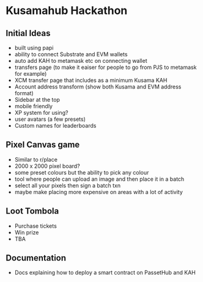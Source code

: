 # Kusamahub Hackathon

## Initial Ideas

- built using papi
- ability to connect Substrate and EVM wallets
- auto add KAH to metamask etc on connecting wallet
- transfers page (to make it eaiser for people to go from PJS to metamask for example)
- XCM transfer page that includes as a minimum Kusama <KSM> KAH
- Account address transform (show both Kusama and EVM address format)
- Sidebar at the top
- mobile friendly
- XP system for using?
- user avatars (a few presets)
- Custom names for leaderboards

## Pixel Canvas game
- Similar to r/place
- 2000 x 2000 pixel board?
- some preset colours but the ability to pick any colour
- tool where people can upload an image and then place it in a batch
- select all your pixels then sign a batch txn
- maybe make placing more expensive on areas with a lot of activity 

## Loot Tombola 
- Purchase tickets
- Win prize
- TBA

## Documentation
- Docs explaining how to deploy a smart contract on PassetHub and KAH
